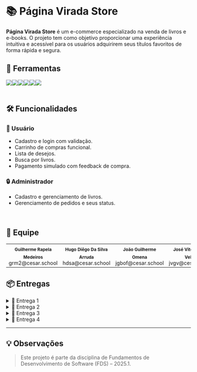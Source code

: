 
# 📚 Página Virada Store

**Página Virada Store** é um e-commerce especializado na venda de livros e e-books. O projeto tem como objetivo proporcionar uma experiência intuitiva e acessível para os usuários adquirirem seus títulos favoritos de forma rápida e segura.

## 🔨 Ferramentas
<div style="display: flex; align-items: center;">
  <a href="https://docs.google.com/document/d/1qxWeY8sgxpPxejGPDY0ZJitrgwIRGgKHSkECFL7OSgg/edit?usp=sharing">
    <img src="https://img.shields.io/badge/Histórias-40211A?style=for-the-badge&logoColor=white"/></a>
  <a href="https://paginaviradastore.atlassian.net/jira/software/projects/SCRUM/summary">
    <img src="https://img.shields.io/badge/Jira-BF9056?style=for-the-badge&logo=Jira&logoColor=white"/></a>
  <a href="https://www.figma.com/design/aDKjwqFzzYOgslpmmFgf3w/Untitled?node-id=0-1&t=petcbihtWxGSNXbQ-1">
    <img src="https://img.shields.io/badge/Figma-40211A?style=for-the-badge&logo=figma&logoColor=white"/></a>
  <a href="http://paginaviradastore-bkg4fbezg5ebbaej.brazilsouth-01.azurewebsites.net">
    <img src="https://img.shields.io/badge/Azure Deploy-40211A?style=for-the-badge&logoColor=white"/></a>
  <a href="https://youtube.com/playlist?list=PLql-8xGSZOnC54kFiA03umnxNXTRMA4z9&si=_I32WK-SXjsJZ-Jb">
    <img src="https://img.shields.io/badge/Youtube-40211A?style=for-the-badge&logo=youtube&logoColor=white"/></a>
  <a href="https://www.canva.com/design/DAGpJkDiuAg/5__YPDeJX23JJPcV1c65WA/edit">
    <img src="https://img.shields.io/badge/Apresentação-40211A?style=for-the-badge&logoColor=white"/></a>
</div>


<br/>

## 🛠️ Funcionalidades

### 👤 Usuário
- Cadastro e login com validação.
- Carrinho de compras funcional.
- Lista de desejos.
- Busca por livros.
- Pagamento simulado com feedback de compra.

### 🔒 Administrador
- Cadastro e gerenciamento de livros.
- Gerenciamento de pedidos e seus status.

<br/>

## 🤝 Equipe
<table>
  <tr>
    <td align="center">
      <sub><b>Guilherme Rapela Medeiros</b></sub><br/>grm2@cesar.school
    </td>
    <td align="center">
      <sub><b>Hugo Diêgo Da Silva Arruda</b></sub><br/>hdsa@cesar.school
    </td>
    <td align="center">
      <sub><b>João Guilherme Omena</b></sub><br/>jgbof@cesar.school
    </td>
    <td align="center">
      <sub><b>José Vitor Gomes Veloso</b></sub><br/>jvgv@cesar.school
    </td>
    <td align="center">
      <sub><b>Lucas Samuel Pereira Alves</b></sub><br/>lspa@cesar.school
    </td>
    <td align="center">
      <sub><b>Rafael Lyra Costa</b></sub><br/>rlc3@cesar.school
    </td>
  </tr>
</table>

## 📦 Entregas

<details>
<summary>🚀 Entrega 1</summary>
<br/>

### 📄 Jira Board 
![Quadro Jira](./prints/entrega1_quadro.png)

### 📄 Jira Backlog
![Quadro Jira](./prints/entrega1_backlog.png)
<br/>

<p align="center">
  <a href="https://docs.google.com/document/d/1qxWeY8sgxpPxejGPDY0ZJitrgwIRGgKHSkECFL7OSgg/edit?usp=sharing">
      <img src="https://img.shields.io/badge/Histórias-40211A?style=for-the-badge&logoColor=white"/></a>
  <a href="https://www.figma.com/design/aDKjwqFzzYOgslpmmFgf3w/Untitled?node-id=0-1&t=petcbihtWxGSNXbQ-1">
      <img src="https://img.shields.io/badge/Figma-40211A?style=for-the-badge&logo=figma&logoColor=white"/></a>
  <a href="https://youtu.be/muRVmqQawBw">
      <img src="https://img.shields.io/badge/Screencast LO FI part.1-BF9056?style=for-the-badge&logo=youtube&logoColor=white"/></a>
</p>
<br/>

</details>

<details>
<summary>🚀 Entrega 2</summary>
<br/>

### 📄 Jira Board 
![Sprint1 Quadro](./prints/entrega2_sprint1Done.png)  
<br/>

### 📄 Jira Backlog
![Sprint1 Backlog](./prints/entrega2_backlog.png)  
<br/>

### 📌 Issues 
![Issues/Tracker](./prints/entrega2_issues.png)
<br/>

<p align="center">
  <a href="https://paginaviradastore.atlassian.net/jira/software/projects/SCRUM/summary">
      <img src="https://img.shields.io/badge/Jira-BF9056?style=for-the-badge&logo=Jira&logoColor=white"/></a>
  <a href="http://paginaviradastore-bkg4fbezg5ebbaej.brazilsouth-01.azurewebsites.net">
    <img src="https://img.shields.io/badge/Azure Deploy-40211A?style=for-the-badge&logoColor=white"/></a>
  <a href="https://youtu.be/kaBcxNm3d-Y">
    <img src="https://img.shields.io/badge/Screencast Protótipo de alta fidelidade part.1-BF9056?style=for-the-badge&logo=youtube&logoColor=white"/></a>
</p>
<br/>

</details>

<details>
<summary>🚀 Entrega 3</summary>
<br/>

### 📄 Jira Backlog
![Sprint2 Quadro](./prints/entrega3_sprint2quadro.png)
<br/>

### 📄 Jira Backlog
![Sprint2 Backlog](./prints/entrega3_sprint2backlog.png)
<br/>

### 📌 Issues 
![Issues/Tracker](./prints/entrega3_issues.png)
<br/>

#### 💬 Relato Programação em Par
Dando continuidade à estratégia definida na Sprint 1, mantivemos a divisão de tarefas entre os membros do grupo com base em reuniões pontuais realizadas no Discord. Essa abordagem, mais flexível e adaptada à nossa rotina, seguiu sendo eficaz ao permitir que cada integrante contribuísse com partes específicas do projeto de forma assíncrona.

Apesar de termos considerado a possibilidade de retomar a programação em par, concluímos que, devido às limitações de disponibilidade simultânea dos integrantes, o modelo ainda não é viável para o grupo neste momento. A colaboração tem ocorrido de maneira produtiva através de alinhamentos regulares, trocas de feedbacks e suporte mútuo durante o desenvolvimento.

Essa forma de organização tem favorecido a fluidez do trabalho, o cumprimento dos prazos e a qualidade das entregas previstas para esta sprint.

<p align="center">
  <a href="https://paginaviradastore.atlassian.net/jira/software/projects/SCRUM/summary">
      <img src="https://img.shields.io/badge/Jira-BF9056?style=for-the-badge&logo=Jira&logoColor=white"/></a>
  <a href="https://www.figma.com/design/aDKjwqFzzYOgslpmmFgf3w/Untitled?node-id=0-1&t=petcbihtWxGSNXbQ-1">
      <img src="https://img.shields.io/badge/Figma-40211A?style=for-the-badge&logo=figma&logoColor=white"/></a>
  <a href="http://paginaviradastore-bkg4fbezg5ebbaej.brazilsouth-01.azurewebsites.net">
    <img src="https://img.shields.io/badge/Azure Deploy-40211A?style=for-the-badge&logoColor=white"/></a>
  <a href="https://www.youtube.com/watch?v=DuMqZE8qhM4&list=PLql-8xGSZOnC54kFiA03umnxNXTRMA4z9&index=3&ab_channel=LUCASSAMUELPEREIRAALVES">
    <img src="https://img.shields.io/badge/Screencast LO FI + part.2-40211A?style=for-the-badge&logo=youtube&logoColor=white"/></a>
  <a href="https://www.youtube.com/watch?v=09Yv8eIaykw&ab_channel=LUCASSAMUELPEREIRAALVES">
    <img src="https://img.shields.io/badge/Screencast Deploy (ênfase nas novas histórias)-40211A?style=for-the-badge&logo=youtube&logoColor=white"/></a>
  <a href="https://www.youtube.com/watch?v=BO3O6hDzTIU">
    <img src="https://img.shields.io/badge/Screencast do processo de build e deployment-40211A?style=for-the-badge&logo=youtube&logoColor=white"/></a>
  <a href="https://www.youtube.com/watch?v=MoXdeayNSFY&list=PLql-8xGSZOnC54kFiA03umnxNXTRMA4z9&index=4">
    <img src="https://img.shields.io/badge/Screencast da execução dos testes-40211A?style=for-the-badge&logo=youtube&logoColor=white"/></a>
</p>
<br/>

</details>

<details>
<summary>🚀 Entrega 4</summary>
<br/>

### 📄 Jira Board 
![Sprint3 Quadro](./prints/entrega4_sprint3quadro.png)
<br/>

### 📄 Jira Backlog
![Sprint3 backlog](./prints/entrega4_sprint3Backlog.png)
<br/>

### 📌 Issues 
![Issues/Tracker](./prints/entrega4_issues.png)
<br/>

### 📘 Como Contribuir

Se você deseja contribuir com o projeto, leia nosso guia completo:

📄 [Guia de Contribuição (CONTRIBUTING.md)](CONTRIBUTING.md)

Esse documento inclui instruções de instalação, uso do ambiente virtual, práticas recomendadas, estrutura de branches e como criar Pull Requests. Sua colaboração é muito bem-vinda!

## 💬 Relato de Programação em Par

Dando continuidade à estratégia estabelecida nas sprints anteriores, mantivemos a divisão de tarefas entre os membros do grupo com base em reuniões pontuais realizadas no Discord. Essa abordagem, que privilegia a flexibilidade e a adaptação à rotina individual de cada integrante, seguiu sendo eficaz ao permitir contribuições assíncronas e consistentes ao longo do desenvolvimento do projeto.

Durante a Sprint 3, essa prática se consolidou ainda mais: aprimoramos a forma como documentamos os alinhamentos e evoluímos na organização das tarefas por meio de checklists compartilhados e atualizações frequentes em ferramentas colaborativas. Isso facilitou o acompanhamento do progresso por todos os membros, mesmo sem a necessidade de encontros síncronos frequentes.

A possibilidade de retomar a programação em par foi novamente discutida, mas concluímos que, embora desejável, ainda não é viável neste momento devido às limitações de disponibilidade simultânea. Em compensação, intensificamos o apoio mútuo por meio de revisões de código e sugestões de melhorias, o que garantiu a coesão do trabalho e a manutenção da qualidade das entregas.

Essa forma de organização tem se mostrado funcional e madura, contribuindo não apenas para o cumprimento dos prazos, mas também para o fortalecimento da colaboração e do senso de responsabilidade compartilhada dentro do grupo.

### 👥 Distribuição das Tarefas em Dupla

Durante esta sprint, a organização do trabalho por duplas foi mantida como estratégia central para distribuir as tarefas de forma equilibrada e alinhada às competências dos integrantes. Cada dupla assumiu responsabilidades específicas, conforme detalhado abaixo:

- **Hugo e João**  
  - Responsáveis pelos **testes automatizados**  
  - Implementação da **História 10: Resumo do Pedido e Rastreamento**  
  - Organização da nova sprint  
  - Atualização do **Jira** com os novos cards e progresso  

- **Guilherme e José**  
  - Atualização da documentação: `README.md` e `CONTRIBUTING.md`  
  - Gravação dos **screencasts**  
  - Implementação da **História 9: Livros Mais Vendidos**
  - Manutenção do **bug tracker** e das **issues**

- **Lucas e Rafael**  
  - Implementação das histórias:
    - **História 5: Navegar por Categoria**
    - **História 8: Criação e Edição de Perfil**  
  - Atualização dos protótipos no **Figma**

<p align="center">
  <a href="https://paginaviradastore.atlassian.net/jira/software/projects/SCRUM/summary">
      <img src="https://img.shields.io/badge/Jira-BF9056?style=for-the-badge&logo=Jira&logoColor=white"/></a>
  <a href="https://www.figma.com/design/aDKjwqFzzYOgslpmmFgf3w/Untitled?node-id=0-1&t=petcbihtWxGSNXbQ-1">
      <img src="https://img.shields.io/badge/Figma-40211A?style=for-the-badge&logo=figma&logoColor=white"/></a>
  <a href="http://paginaviradastore-bkg4fbezg5ebbaej.brazilsouth-01.azurewebsites.net">
    <img src="https://img.shields.io/badge/Azure Deploy-40211A?style=for-the-badge&logoColor=white"/></a>
  <a href="https://youtu.be/HQ19MLSDLd8">
    <img src="https://img.shields.io/badge/Screencast LO FI part.3-40211A?style=for-the-badge&logo=youtube&logoColor=white"/></a>
  <a href="https://youtu.be/-t1dtYfBfws">
    <img src="https://img.shields.io/badge/Screencast Deploy (ênfase nas novas histórias)-40211A?style=for-the-badge&logo=youtube&logoColor=white"/></a>
  <a href="https://www.youtube.com/watch?v=BO3O6hDzTIU">
    <img src="https://img.shields.io/badge/Screencast do processo de build e deployment-40211A?style=for-the-badge&logo=youtube&logoColor=white"/></a>
  <a href="https://www.youtube.com/watch?v=MoXdeayNSFY&list=PLql-8xGSZOnC54kFiA03umnxNXTRMA4z9&index=4">
    <img src="https://img.shields.io/badge/Screencast da execução dos testes-40211A?style=for-the-badge&logo=youtube&logoColor=white"/></a>
  <a href="https://www.youtube.com/watch?v=XptsB1qyD2Y">
    <img src="https://img.shields.io/badge/Screencast extra-40211A?style=for-the-badge&logo=youtube&logoColor=white"/></a>
</p>
<br/>


</details>

---

## 💡 Observações

> Este projeto é parte da disciplina de Fundamentos de Desenvolvimento de Software (FDS) – 2025.1.

